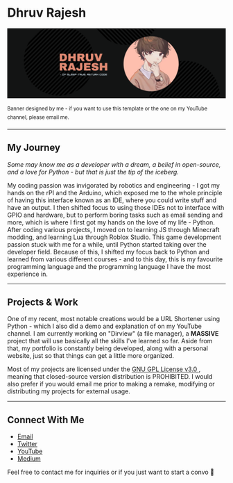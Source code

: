 <h1> Dhruv Rajesh </h1>

<!--Banner + caption -->
<p align="center">
  <img alt="banner" src="/gbanner.png">
</p>
<sup> Banner designed by me - if you want to use this template or the one on my YouTube channel, please email me. </sup>

<hr>

<!--About Me-->
<h2> My Journey </h2>
<p> <i> Some may know me as a developer with a dream, a belief in open-source, and a love for Python - but that is just the tip of the iceberg. </i> </p>
  
<p> My coding passion was invigorated by robotics and engineering - I got my hands on the rPI and the Arduino, which exposed me to the whole principle of having this interface known as an IDE, where you could write stuff and have an output. I then shifted focus to using those IDEs not to interface with GPIO and hardware, but to perform boring tasks such as email sending and more, which is where I first got my hands on the love of my life - Python. After coding various projects, I moved on to learning JS through Minecraft modding, and learning Lua through Roblox Studio. This game development passion stuck with me for a while, until Python started taking over the developer field. Because of this, I shifted my focus back to Python and learned from various different courses - and to this day, this is my favourite programming language and the programming language I have the most experience in. </p>

<hr>

<!--Projects-->
<h2> Projects & Work </h2>
<p> One of my recent, most notable creations would be a URL Shortener using Python - which I also did a demo and explanation of on my YouTube channel. I am currently working on "Dirview" (a file manager), a <b> MASSIVE </b> project that will use basically all the skills I've learned so far. Aside from that, my portfolio is constantly being developed, along with a personal website, just so that things can get a little more organized. </p> 

<p> Most of my projects are licensed under the <a href="https://www.gnu.org/licenses/gpl-3.0.en.html"> GNU GPL License v3.0 </a>, meaning that closed-source version distribution is PROHIBITED. I would also prefer if you would email me prior to making a remake, modifying or distributing my projects for external usage. </p>

<hr>

<!--Socials-->
<h2> Connect With Me </h2>

<ul>
  <li> <a href="mailto:drv.rajesh98@gmail.com"> Email </a> </li>
  <li> <a href="https://twitter.com/DhruvDev98"> Twitter </a> </li>
  <li> <a href="https://www.youtube.com/channel/UC8ur-GniTamK9hmb6dXBrpQ"> YouTube </a> </li>
  <li> <a href="https://drvrajesh.medium.com"> Medium </a> </li>
</ul>

Feel free to contact me for inquiries or if you just want to start a convo 🥳
